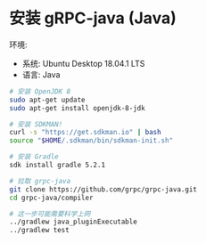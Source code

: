 # 安装 gRPC-java (Java)

环境:

* 系统: Ubuntu Desktop 18.04.1 LTS
* 语言: Java

```bash
# 安装 OpenJDK 8
sudo apt-get update
sudo apt-get install openjdk-8-jdk

# 安装 SDKMAN!
curl -s "https://get.sdkman.io" | bash
source "$HOME/.sdkman/bin/sdkman-init.sh"

# 安装 Gradle
sdk install gradle 5.2.1

# 拉取 grpc-java
git clone https://github.com/grpc/grpc-java.git
cd grpc-java/compiler

# 这一步可能需要科学上网
../gradlew java_pluginExecutable
../gradlew test
```

